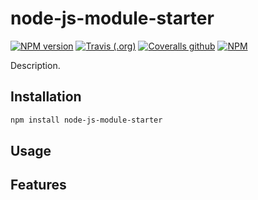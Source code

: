 # node-js-module-starter

[![NPM version](https://img.shields.io/npm/v/node-js-module-starter.svg?style=flat-square)](https://www.npmjs.com/package/node-js-module-starter)
[![Travis (.org)](https://img.shields.io/travis/linhntaim/node-js-module-starter?style=flat-square)](https://travis-ci.org/linhntaim/node-js-module-starter)
[![Coveralls github](https://img.shields.io/coveralls/github/linhntaim/node-js-module-starter?style=flat-square)](https://coveralls.io/github/linhntaim/node-js-module-starter)
[![NPM](https://img.shields.io/npm/l/node-js-module-starter?style=flat-square)](https://github.com/linhntaim/node-js-module-starter/blob/master/LICENSE)

Description.

## Installation

```bash
npm install node-js-module-starter
```

## Usage

## Features
